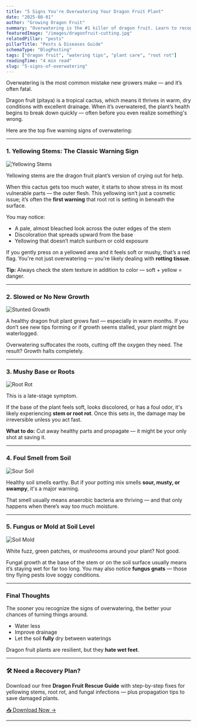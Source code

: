 ```yaml
---
title: "5 Signs You're Overwatering Your Dragon Fruit Plant"
date: "2025-08-01"
author: "Growing Dragon Fruit"
summary: "Overwatering is the #1 killer of dragon fruit. Learn to recognize the subtle signs before it's too late, from yellowing stems to a lack of new growth."
featuredImage: "/images/dragonfruit-cutting.jpg"
relatedPillar: "pests"
pillarTitle: "Pests & Diseases Guide"
schemaType: "BlogPosting"
tags: ["dragon fruit", "watering tips", "plant care", "root rot"]
readingTime: "4 min read"
slug: "5-signs-of-overwatering"
---
```


Overwatering is the most common mistake new growers make — and it’s often fatal.

Dragon fruit (pitaya) is a tropical cactus, which means it thrives in warm, dry conditions with excellent drainage. When it’s overwatered, the plant’s health begins to break down quickly — often before you even realize something's wrong.

Here are the top five warning signs of overwatering:

---

### 1. Yellowing Stems: The Classic Warning Sign

![Yellowing Stems](/images/yellowing-stem.jpg)

Yellowing stems are the dragon fruit plant’s version of crying out for help.

When this cactus gets too much water, it starts to show stress in its most vulnerable parts — the outer flesh. This yellowing isn’t just a cosmetic issue; it’s often the **first warning** that root rot is setting in beneath the surface.

You may notice:

- A pale, almost bleached look across the outer edges of the stem  
- Discoloration that spreads upward from the base  
- Yellowing that doesn’t match sunburn or cold exposure  

If you gently press on a yellowed area and it feels soft or mushy, that’s a red flag. You're not just overwatering — you're likely dealing with **rotting tissue**.

**Tip:** Always check the stem texture in addition to color — soft + yellow = danger.

---

### 2. Slowed or No New Growth

![Stunted Growth](/images/stunted-growth.jpg)

A healthy dragon fruit plant grows fast — especially in warm months. If you don’t see new tips forming or if growth seems stalled, your plant might be waterlogged.

Overwatering suffocates the roots, cutting off the oxygen they need. The result? Growth halts completely.

---

### 3. Mushy Base or Roots

![Root Rot](/images/root-rot.jpg)

This is a late-stage symptom.

If the base of the plant feels soft, looks discolored, or has a foul odor, it's likely experiencing **stem or root rot**. Once this sets in, the damage may be irreversible unless you act fast.

**What to do:** Cut away healthy parts and propagate — it might be your only shot at saving it.

---

### 4. Foul Smell from Soil

![Sour Soil](/images/sour-soil.jpg)

Healthy soil smells earthy. But if your potting mix smells **sour, musty, or swampy**, it's a major warning.

That smell usually means anaerobic bacteria are thriving — and that only happens when there’s way too much moisture.

---

### 5. Fungus or Mold at Soil Level

![Soil Mold](/images/soil-fungus.jpg)

White fuzz, green patches, or mushrooms around your plant? Not good.

Fungal growth at the base of the stem or on the soil surface usually means it’s staying wet for far too long. You may also notice **fungus gnats** — those tiny flying pests love soggy conditions.

---

### Final Thoughts

The sooner you recognize the signs of overwatering, the better your chances of turning things around.

- Water less  
- Improve drainage  
- Let the soil **fully** dry between waterings

Dragon fruit plants are resilient, but they **hate wet feet**.

---

### 🛠 Need a Recovery Plan?

Download our free **Dragon Fruit Rescue Guide** with step-by-step fixes for yellowing stems, root rot, and fungal infections — plus propagation tips to save damaged plants.

[📥 Download Now →](/guides/dragon-fruit-rescue)

---

